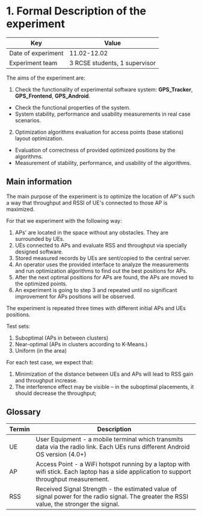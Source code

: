 # 1. Formal Description of the experiment

| Key                | Value                         |
| ------------------ | ----------------------------- |
| Date of experiment | 11.02-12.02                   |
| Experiment team    | 3 RCSE students, 1 supervisor |

The aims of the experiment are:

1. Check the functionality of experimental software system: **GPS_Tracker**, **GPS_Frontend**, **GPS_Android**.

- Check the functional properties of the system.
- System stability, performance and usability measurements in real case scenarios.

2. Optimization algorithms evaluation for access points (base stations) layout optimization.

- Evaluation of correctness of provided optimized positions by the algorithms.
- Measurement of stability, performance, and usability of the algorithms.

## Main information

The main purpose of the experiment is to optimize the location of AP's such a way that throughput and RSSI of UE's connected to those AP is maximized.

For that we experiment with the following way:

1. APs' are located in the space without any obstacles. They are surrounded by UEs.
2. UEs connected to APs and evaluate RSS and throughput via specially designed software.
3. Stored measured records by UEs are sent/copied to the central server.
4. An operator uses the provided interface to analyze the measurements and run optimization algorithms to find out the best positions for APs.
5. After the next optimal positions for APs are found, the APs are moved to the optimized points.
6. An experiment is going to step 3 and repeated until no significant improvement for APs positions will be observed.

The experiment is repeated three times with different initial APs and UEs positions.

Test sets:

1. Suboptimal (APs in between clusters)
2. Near-optimal (APs in clusters according to K-Means.)
3. Uniform (in the area)

For each test case, we expect that:

1. Minimization of the distance between UEs and APs will lead to RSS gain and throughput increase.
2. The interference effect may be visible – in the suboptimal placements, it should decrease the throughput;

## Glossary

| Termin | Description                                                                                                                               |
| ------------------ | ----------------------------------------------------------------------------------------------------------------------------------------- |
| UE     | User Equipment - a mobile terminal which transmits data via the radio link. Each UEs runs different Android OS version (4.0+)             |
| AP     | Access Point - a WiFi hotspot running by a laptop with wifi stick. Each laptop has a side application to support throughput measurement.  |
| RSS    | Received Signal Strength - the estimated value of signal power for the radio signal. The greater the RSSI value, the stronger the signal. |
